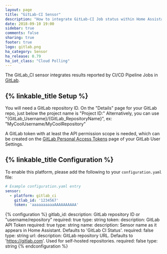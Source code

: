 ```yaml
---
layout: page
title: "GitLab-CI Sensor"
description: "How to integrate GitLab-CI Job status within Home Assistant."
date: 2018-09-10 19:00
sidebar: true
comments: false
sharing: true
footer: true
logo: gitlab.png
ha_category: Sensor
ha_release: 0.79
ha_iot_class: "Cloud Polling"
---
```


The GitLab_CI sensor integrates results reported by CI/CD Pipeline Jobs in [GitLab](https://gitlab.com/).

## {% linkable_title Setup %}

You will need a GitLab repository ID. On the "Details" page for your GitLab repo, just below the project name is "Project ID:"
Alternatively, you can use "{GitLab_Username}/{GitLab_RepositoryName}", ex: "MyCoolUsername/MyCoolRepository"

A GitLab token with at least the API permission scope is needed, which can be created on the [GitLab Personal Access Tokens](https://gitlab.com/profile/personal_access_tokens) page of your GitLab User Settings.

## {% linkable_title Configuration %}

To enable this platform, please add the following to your `configuration.yaml` file:

```yaml
# Example configuration.yaml entry
sensor:
  - platform: gitlab_ci
    gitlab_id: '1234567'
    token: 'aaaaaaaaaaAAAAAAAAAA'
```

{% configuration %}
gitlab_id:
  description: GitLab repository ID or "username/repository"
  required: true
  type: string
token:
  description: GitLab API Token
  required: true
  type: string
name:
  description: Sensor name as it appears in Home Assistant. Defaults to 'GitLab CI Status'.
  required: false
  type: string
url:
  description: GitLab repository URL. Defaults to 'https://gitlab.com'. Used for self-hosted repositories.
  required: false
  type: string
{% endconfiguration %}
